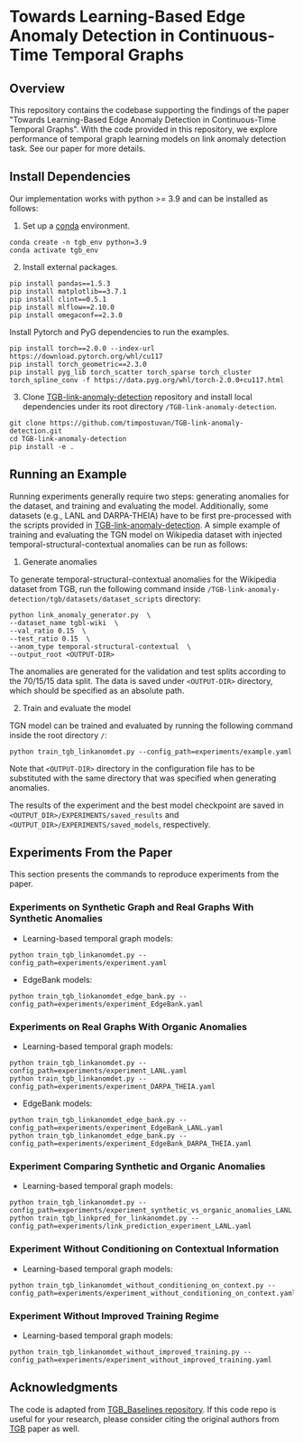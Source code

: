 # Towards Learning-Based Edge Anomaly Detection in Continuous-Time Temporal Graphs

## Overview
This repository contains the codebase supporting the findings of the paper "Towards Learning-Based Edge Anomaly Detection in Continuous-Time Temporal Graphs".
With the code provided in this repository, we explore performance of temporal graph learning models on link anomaly detection task.
See our paper for more details.

## Install Dependencies
Our implementation works with python >= 3.9 and can be installed as follows:

1. Set up a [conda](https://docs.conda.io/projects/conda/en/latest/index.html) environment.
```
conda create -n tgb_env python=3.9
conda activate tgb_env
```

2. Install external packages.
```
pip install pandas==1.5.3
pip install matplotlib==3.7.1
pip install clint==0.5.1
pip install mlflow==2.10.0
pip install omegaconf==2.3.0
```

Install Pytorch and PyG dependencies to run the examples.
```
pip install torch==2.0.0 --index-url https://download.pytorch.org/whl/cu117
pip install torch_geometric==2.3.0
pip install pyg_lib torch_scatter torch_sparse torch_cluster torch_spline_conv -f https://data.pyg.org/whl/torch-2.0.0+cu117.html
```

3. Clone [TGB-link-anomaly-detection](https://github.com/timpostuvan/TGB-link-anomaly-detection) repository and install local dependencies under its root directory `/TGB-link-anomaly-detection`.
```
git clone https://github.com/timpostuvan/TGB-link-anomaly-detection.git
cd TGB-link-anomaly-detection
pip install -e .
```


## Running an Example
Running experiments generally require two steps: generating anomalies for the dataset, and training and evaluating the model. Additionally, some datasets (e.g., LANL and DARPA-THEIA) have to be first pre-processed with the scripts provided in [TGB-link-anomaly-detection](https://github.com/timpostuvan/TGB-link-anomaly-detection).
A simple example of training and evaluating the TGN model on Wikipedia dataset with injected temporal-structural-contextual anomalies can be run as follows:

1. Generate anomalies

To generate temporal-structural-contextual anomalies for the Wikipedia dataset from TGB, run the following command inside `/TGB-link-anomaly-detection/tgb/datasets/dataset_scripts` directory:
```
python link_anomaly_generator.py  \
--dataset_name tgbl-wiki  \
--val_ratio 0.15  \
--test_ratio 0.15  \
--anom_type temporal-structural-contextual  \
--output_root <OUTPUT-DIR>
```

The anomalies are generated for the validation and test splits according to the 70/15/15 data split. The data is saved under `<OUTPUT-DIR>` directory, which should be specified as an absolute path.

2. Train and evaluate the model

TGN model can be trained and evaluated by running the following command inside the root directory `/`:
```
python train_tgb_linkanomdet.py --config_path=experiments/example.yaml
```
Note that `<OUTPUT-DIR>` directory in the configuration file has to be substituted with the same directory that was specified when generating anomalies.

The results of the experiment and the best model checkpoint are saved in `<OUTPUT_DIR>/EXPERIMENTS/saved_results` and `<OUTPUT_DIR>/EXPERIMENTS/saved_models`, respectively.


## Experiments From the Paper
This section presents the commands to reproduce experiments from the paper.

### Experiments on Synthetic Graph and Real Graphs With Synthetic Anomalies
- Learning-based temporal graph models:
```
python train_tgb_linkanomdet.py --config_path=experiments/experiment.yaml
```

- EdgeBank models:
```
python train_tgb_linkanomdet_edge_bank.py --config_path=experiments/experiment_EdgeBank.yaml
```

### Experiments on Real Graphs With Organic Anomalies
- Learning-based temporal graph models:
```
python train_tgb_linkanomdet.py --config_path=experiments/experiment_LANL.yaml
python train_tgb_linkanomdet.py --config_path=experiments/experiment_DARPA_THEIA.yaml
```

- EdgeBank models:
```
python train_tgb_linkanomdet_edge_bank.py --config_path=experiments/experiment_EdgeBank_LANL.yaml
python train_tgb_linkanomdet_edge_bank.py --config_path=experiments/experiment_EdgeBank_DARPA_THEIA.yaml
```

### Experiment Comparing Synthetic and Organic Anomalies
- Learning-based temporal graph models:
```
python train_tgb_linkanomdet.py --config_path=experiments/experiment_synthetic_vs_organic_anomalies_LANL.yaml
python train_tgb_linkpred_for_linkanomdet.py --config_path=experiments/link_prediction_experiment_LANL.yaml
```

### Experiment Without Conditioning on Contextual Information
- Learning-based temporal graph models:
```
python train_tgb_linkanomdet_without_conditioning_on_context.py --config_path=experiments/experiment_without_conditioning_on_context.yaml
```

### Experiment Without Improved Training Regime
- Learning-based temporal graph models:
```
python train_tgb_linkanomdet_without_improved_training.py --config_path=experiments/experiment_without_improved_training.yaml
```

## Acknowledgments
The code is adapted from [TGB_Baselines repository](https://github.com/fpour/TGB_Baselines). If this code repo is useful for your research, please consider citing the original authors from [TGB](https://arxiv.org/pdf/2307.01026.pdf) paper as well.